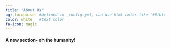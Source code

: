 ```yaml
---
title: "About Us"
bg: turquoise  #defined in _config.yml, can use html color like '#0fbfcf'
color: white   #text color
fa-icon: magic
---
```


#### A new section- oh the humanity!
